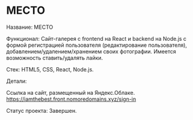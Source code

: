 #  МЕСТО

Название: МЕСТО

Функционал: Сайт-галерея с frontend на React и backend на Node.js с формой регистрацией пользователя (редактирование пользователя), добавлением/удалением/хранением своих фотографии. Имеется возможность ставить/удалять лайки.

Стек: HTML5, CSS, React, Node.js.

Детали: 

Ссылка на сайт, размещенный на Яндекс.Облаке.
<https://iamthebest.front.nomoredomains.xyz/sign-in>

Статус проекта: Завершен. 



  

